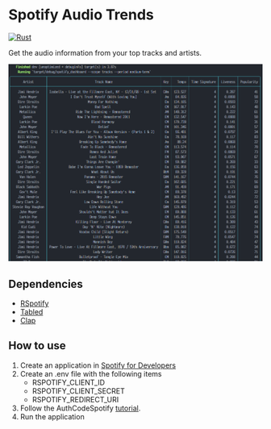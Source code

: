 # Spotify Audio Trends 

[![Rust](https://github.com/amarrerod/spotify_audio_dashboard/actions/workflows/rust.yml/badge.svg?branch=master)](https://github.com/amarrerod/spotify_audio_dashboard/actions/workflows/rust.yml)

Get the audio information from your top tracks and artists.

![](img/top_tracks_medium_term.png)


## Dependencies

- [RSpotify](https://github.com/ramsayleung/rspotify/)
- [Tabled](https://github.com/zhiburt/tabled)
- [Clap](https://github.com/clap-rs/clap)


## How to use

1. Create an application in [Spotify for Developers](https://developer.spotify.com/)
2. Create an .env file with the following items
    - RSPOTIFY_CLIENT_ID
    - RSPOTIFY_CLIENT_SECRET
    - RSPOTIFY_REDIRECT_URI
3. Follow the AuthCodeSpotify [tutorial](https://docs.rs/rspotify/latest/rspotify/struct.AuthCodeSpotify.html).
4. Run the application
